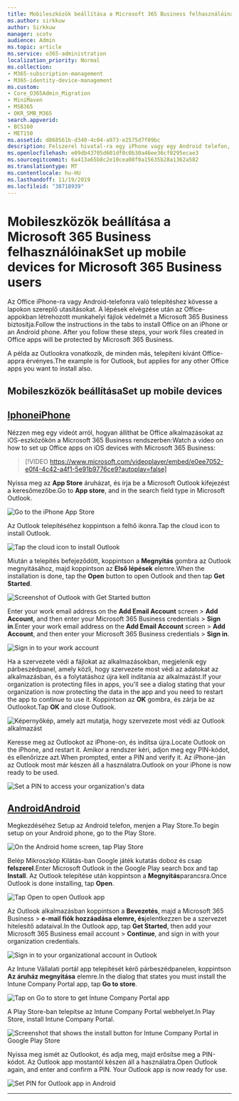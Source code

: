 ```yaml
---
title: Mobileszközök beállítása a Microsoft 365 Business felhasználóinak
ms.author: sirkkuw
author: Sirkkuw
manager: scotv
audience: Admin
ms.topic: article
ms.service: o365-administration
localization_priority: Normal
ms.collection:
- M365-subscription-management
- M365-identity-device-management
ms.custom:
- Core_O365Admin_Migration
- MiniMaven
- MSB365
- OKR_SMB_M365
search.appverid:
- BCS160
- MET150
ms.assetid: d868561b-d340-4c04-a973-e2575d7f09bc
description: Felszerel hivatal-ra egy iPhone vagy egy Android telefon, és-a dolgozik fájlokat hivatalban apps lesz megvéd mellett Mikroszkóp 365 teendő.
ms.openlocfilehash: e09db43705d601df0c0b30a46ee36cf0295ecae3
ms.sourcegitcommit: 6a413a65b8c2e10cea08f0a15635b28a1362a582
ms.translationtype: MT
ms.contentlocale: hu-HU
ms.lasthandoff: 11/19/2019
ms.locfileid: "38718939"
---
```

# <a name="set-up-mobile-devices-for-microsoft-365-business-users"></a><span data-ttu-id="1774d-103">Mobileszközök beállítása a Microsoft 365 Business felhasználóinak</span><span class="sxs-lookup"><span data-stu-id="1774d-103">Set up mobile devices for Microsoft 365 Business users</span></span>

<span data-ttu-id="1774d-p101">Az Office iPhone-ra vagy Android-telefonra való telepítéshez kövesse a lapokon szereplő utasításokat. A lépések elvégzése után az Office-appokban létrehozott munkahelyi fájlok védelmét a Microsoft 365 Business biztosítja.</span><span class="sxs-lookup"><span data-stu-id="1774d-p101">Follow the instructions in the tabs to install Office on an iPhone or an Android phone. After you follow these steps, your work files created in Office apps will be protected by Microsoft 365 Business.</span></span>

  
<span data-ttu-id="1774d-106">A példa az Outlookra vonatkozik, de minden más, telepíteni kívánt Office-appra érvényes.</span><span class="sxs-lookup"><span data-stu-id="1774d-106">The example is for Outlook, but applies for any other Office apps you want to install also.</span></span>
  
## <a name="set-up-mobile-devices"></a><span data-ttu-id="1774d-107">Mobileszközök beállítása</span><span class="sxs-lookup"><span data-stu-id="1774d-107">Set up mobile devices</span></span>

## <a name="iphonetabiphone"></a>[<span data-ttu-id="1774d-108">Iphone</span><span class="sxs-lookup"><span data-stu-id="1774d-108">iPhone</span></span>](#tab/iPhone)
  
<span data-ttu-id="1774d-109">Nézzen meg egy videót arról, hogyan állíthat be Office alkalmazásokat az iOS-eszközökön a Microsoft 365 Business rendszerben:</span><span class="sxs-lookup"><span data-stu-id="1774d-109">Watch a video on how to set up Office apps on iOS devices with Microsoft 365 Business:</span></span>

> [!VIDEO https://www.microsoft.com/videoplayer/embed/e0ee7052-e0f4-4c42-a4f1-5e91b9776ce9?autoplay=false] 

<span data-ttu-id="1774d-110">Nyissa meg az **App Store** áruházat, és írja be a Microsoft Outlook kifejezést a keresőmezőbe.</span><span class="sxs-lookup"><span data-stu-id="1774d-110">Go to **App store**, and in the search field type in Microsoft Outlook.</span></span>
  
![Go to the iPhone App Store](media/886913de-76e5-4883-8ed0-4eb3ec06188f.png)
  
<span data-ttu-id="1774d-112">Az Outlook telepítéséhez koppintson a felhő ikonra.</span><span class="sxs-lookup"><span data-stu-id="1774d-112">Tap the cloud icon to install Outlook.</span></span>
  
![Tap the cloud icon to install Outlook](media/665e1620-948a-4ab8-b914-dca49530142c.png)
  
<span data-ttu-id="1774d-114">Miután a telepítés befejeződött, koppintson a **Megnyitás** gombra az Outlook megnyitásához, majd koppintson az **Első lépések** elemre.</span><span class="sxs-lookup"><span data-stu-id="1774d-114">When the installation is done, tap the **Open** button to open Outlook and then tap **Get Started**.</span></span>
  
![Screenshot of Outlook with Get Started button](media/005bedec-ae50-4d75-b3bb-e7cef9e2561c.png)
  
<span data-ttu-id="1774d-116">Enter your work email address on the **Add Email Account** screen \> **Add Account**, and then enter your Microsoft 365 Business credentials \> **Sign in**.</span><span class="sxs-lookup"><span data-stu-id="1774d-116">Enter your work email address on the **Add Email Account** screen \> **Add Account**, and then enter your Microsoft 365 Business credentials \> **Sign in**.</span></span>
  
![Sign in to your work account](media/3cef1fb5-7bec-4d3d-8542-872b731ce19f.png)
  
<span data-ttu-id="1774d-118">Ha a szervezete védi a fájlokat az alkalmazásokban, megjelenik egy párbeszédpanel, amely közli, hogy szervezete most védi az adatokat az alkalmazásban, és a folytatáshoz újra kell indítania az alkalmazást.</span><span class="sxs-lookup"><span data-stu-id="1774d-118">If your organization is protecting files in apps, you'll see a dialog stating that your organization is now protecting the data in the app and you need to restart the app to continue to use it.</span></span> <span data-ttu-id="1774d-119">Koppintson az **OK** gombra, és zárja be az Outlookot.</span><span class="sxs-lookup"><span data-stu-id="1774d-119">Tap **OK** and close Outlook.</span></span> 
  
![Képernyőkép, amely azt mutatja, hogy szervezete most védi az Outlook alkalmazást](media/fb4c1c84-b1e9-42e1-8070-c13dcf79fb09.png)
  
<span data-ttu-id="1774d-121">Keresse meg az Outlookot az iPhone-on, és indítsa újra.</span><span class="sxs-lookup"><span data-stu-id="1774d-121">Locate Outlook on the iPhone, and restart it.</span></span> <span data-ttu-id="1774d-122">Amikor a rendszer kéri, adjon meg egy PIN-kódot, és ellenőrizze azt.</span><span class="sxs-lookup"><span data-stu-id="1774d-122">When prompted, enter a PIN and verify it.</span></span> <span data-ttu-id="1774d-123">Az iPhone-ján az Outlook most már készen áll a használatra.</span><span class="sxs-lookup"><span data-stu-id="1774d-123">Outlook on your iPhone is now ready to be used.</span></span>
  
![Set a PIN to access your organization's data](media/64f2630b-3164-47a4-9dd6-ca0c29ed5fb3.png)
  
## <a name="androidtabandroid"></a>[<span data-ttu-id="1774d-125">Android</span><span class="sxs-lookup"><span data-stu-id="1774d-125">Android</span></span>](#tab/Android)
  
<span data-ttu-id="1774d-126">Megkezdéséhez Setup az Android telefon, menjen a Play Store.</span><span class="sxs-lookup"><span data-stu-id="1774d-126">To begin setup on your Android phone, go to the Play Store.</span></span>
  
![On the Android home screen, tap Play Store](media/93df88e7-c778-40e1-b35e-868ca6e97f6c.png)
  
<span data-ttu-id="1774d-128">Belép Mikroszkóp Kilátás-ban Google játék kutatás doboz és csap **felszerel**.</span><span class="sxs-lookup"><span data-stu-id="1774d-128">Enter Microsoft Outlook in the Google Play search box and tap **Install**.</span></span> <span data-ttu-id="1774d-129">Az Outlook telepítése után koppintson a **Megnyitás**parancsra.</span><span class="sxs-lookup"><span data-stu-id="1774d-129">Once Outlook is done installing, tap **Open**.</span></span>
  
![Tap Open to open Outlook app](media/8b4c5937-8875-4b5a-a5b6-b8c6c9cd6240.png)
  
<span data-ttu-id="1774d-131">Az Outlook alkalmazásban koppintson a **Bevezetés**, majd a Microsoft 365 Business \> **e-mail fiók hozzáadása elemre, és**jelentkezzen be a szervezet hitelesítő adataival.</span><span class="sxs-lookup"><span data-stu-id="1774d-131">In the Outlook app, tap **Get Started**, then add your Microsoft 365 Business email account \> **Continue**, and sign in with your organization credentials.</span></span>
  
![Sign in to your organizational account in Outlook](media/18f67c66-4bab-4b99-94bd-080839312e29.png)
  
<span data-ttu-id="1774d-133">Az Intune Vállalati portál app telepítését kérő párbeszédpanelen, koppintson **Az áruház megnyitása** elemre.</span><span class="sxs-lookup"><span data-stu-id="1774d-133">In the dialog that states you must install the Intune Company Portal app, tap **Go to store**.</span></span>
  
![Tap on Go to store to get Intune Company Portal app](media/a702d712-5622-45dd-a511-b1adaee63071.png)
  
<span data-ttu-id="1774d-135">A Play Store-ban telepítse az Intune Company Portal webhelyet.</span><span class="sxs-lookup"><span data-stu-id="1774d-135">In Play Store, install Intune Company Portal.</span></span>
  
![Screenshot that shows the install button for Intune Company Portal in Google Play Store](media/5e0408f2-3f37-44dd-80ed-13ca2ac6df0c.png)
  
<span data-ttu-id="1774d-p105">Nyissa meg ismét az Outlookot, és adja meg, majd erősítse meg a PIN-kódot. Az Outlook app mostantól készen áll a használatra.</span><span class="sxs-lookup"><span data-stu-id="1774d-p105">Open Outlook again, and enter and confirm a PIN. Your Outlook app is now ready for use.</span></span>
  
![Set  PIN for Outlook app in Android](media/edb91afb-f1ed-451a-bc6b-8ccba664e055.png)
  
---


